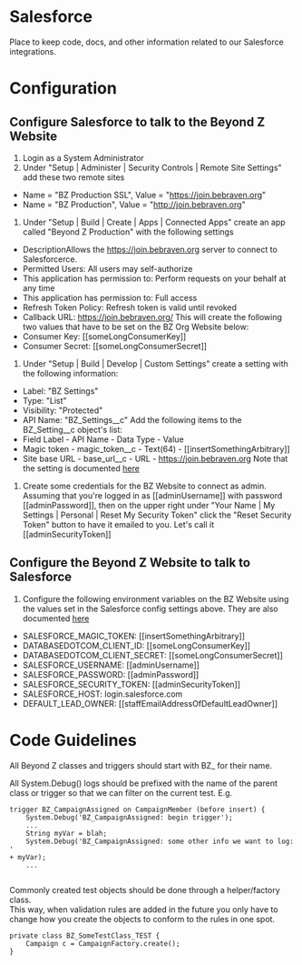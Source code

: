 # Salesforce
Place to keep code, docs, and other information related to our Salesforce integrations.

# Configuration
## Configure Salesforce to talk to the Beyond Z Website
1. Login as a System Administrator
1. Under "Setup | Administer | Security Controls | Remote Site Settings" add these
   two remote sites
  * Name = "BZ Production SSL", Value = "https://join.bebraven.org"
  * Name = "BZ Production", Value = "http://join.bebraven.org"
1. Under "Setup | Build | Create | Apps | Connected Apps" create an app
   called "Beyond Z Production" with the following settings
  * DescriptionAllows the https://join.bebraven.org server to connect to Salesforcerce.
  * Permitted Users: All users may self-authorize
  * This application has permission to: Perform requests on your behalf at any time
  * This application has permission to: Full access
  * Refresh Token Policy: Refresh token is valid until revoked
  * Callback URL: https://join.bebraven.org/
  This will create the following two values that have to be set on the
BZ Org Website below:
  * Consumer Key: [[someLongConsumerKey]] 
  * Consumer Secret: [[someLongConsumerSecret]]
1. Under "Setup | Build | Develop | Custom Settings" create a setting
   with the following information:
  * Label: "BZ Settings"
  * Type: "List"
  * Visibility: "Protected"
  * API Name: "BZ_Settings__c"
  Add the following items to the BZ_Setting__c object's list:
  * Field Label - API Name - Data Type - Value
  * Magic token - magic_token__c - Text(64) -
    [[insertSomethingArbitrary]]
  * Site base URL - base_url__c - URL - https://join.bebraven.org
  Note that the setting is documented
[here](https://github.com/beyond-z/salesforce/blob/master/docs/settings.txt)
1. Create some credentials for the BZ Website to connect as admin.
   Assuming that you're logged in as [[adminUsername]] with password
[[adminPassword]], then on the
   upper right under "Your Name | My Settings | Personal | Reset My Security Token" click the "Reset Security Token" button to have it emailed to you.
   Let's call it [[adminSecurityToken]]

## Configure the Beyond Z Website to talk to Salesforce
1. Configure the following environment variables on the BZ Website using
   the values set in the Salesforce config settings above.  They are
also documented [here](https://github.com/beyond-z/beyondz-platform/blob/staging/env.sample) 
  * SALESFORCE_MAGIC_TOKEN: [[insertSomethingArbitrary]]
  * DATABASEDOTCOM_CLIENT_ID: [[someLongConsumerKey]]
  * DATABASEDOTCOM_CLIENT_SECRET: [[someLongConsumerSecret]]
  * SALESFORCE_USERNAME: [[adminUsername]]
  * SALESFORCE_PASSWORD: [[adminPassword]]
  * SALESFORCE_SECURITY_TOKEN: [[adminSecurityToken]]
  * SALESFORCE_HOST: login.salesforce.com
  * DEFAULT_LEAD_OWNER: [[staffEmailAddressOfDefaultLeadOwner]]

# Code Guidelines
All Beyond Z classes and triggers should start with BZ_ for their name.

All System.Debug() logs should be prefixed with the name of the parent
class or trigger so that we can filter on the current test.  E.g. 
```
trigger BZ_CampaignAssigned on CampaignMember (before insert) {
    System.Debug('BZ_CampaignAssigned: begin trigger');
    ...
    String myVar = blah;
    System.Debug('BZ_CampaignAssigned: some other info we want to log: '
+ myVar);
    ...
    
```

Commonly created test objects should be done through a helper/factory class.  
This way, when validation rules are added in the future you only have to change 
how you create the objects to conform to the rules in one spot.
```
private class BZ_SomeTestClass_TEST {
    Campaign c = CampaignFactory.create();
}
```


